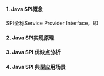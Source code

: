 #### 1. Java SPI概念

SPI全称Service Provider Interface，即

#### 2. Java SPI实现原理

#### 3. Java SPI 优缺点分析

#### 4. Java SPI 典型应用场景